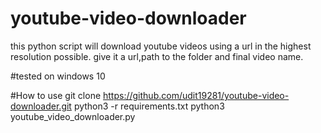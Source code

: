 # youtube-video-downloader
this python script will download youtube videos using a url in the highest resolution possible. give it a url,path to the folder and final video name.

#tested on
windows 10

#How to use
git clone https://github.com/udit19281/youtube-video-downloader.git
python3 -r requirements.txt
python3 youtube_video_downloader.py


